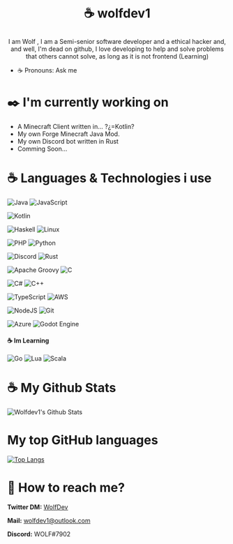 
<h1 align="center">

  ☕ wolfdev1

</h1> 


<p align="center">
I am Wolf , I am a Semi-senior software developer and a ethical hacker and, and well, I'm dead on github, I love developing to help and solve problems that others cannot solve, as long as it is not frontend (Learning)


- ☕ Pronouns: Ask me

# ✒️ I'm currently working on

- A Minecraft Client written in... ?¿=Kotlin?
- My own Forge Minecraft Java Mod. 
- My own Discord bot written in Rust
- Comming Soon...

# ☕ Languages & Technologies i use

 </p> 
  
<p align="center">
  
  
![Java](https://img.shields.io/badge/java-%23ED8B00.svg?style=for-the-badge&logo=java&logoColor=white)
![JavaScript](https://img.shields.io/badge/javascript-%23323330.svg?style=for-the-badge&logo=javascript&logoColor=%23F7Dlive)


![Kotlin](https://img.shields.io/badge/kotlin-%230095D5.svg?style=for-the-badge&logo=kotlin&logoColor=white)


![Haskell](https://img.shields.io/badge/Haskell-5e5086?style=for-the-badge&logo=haskell&logoColor=white)
![Linux](https://img.shields.io/badge/Linux-FCC624?style=for-the-badge&logo=linux&logoColor=black)

![PHP](https://img.shields.io/badge/php-%23777BB4.svg?style=for-the-badge&logo=php&logoColor=white)
![Python](https://img.shields.io/badge/python-3670A0?style=for-the-badge&logo=python&logoColor=ffdd54)


![Discord](https://img.shields.io/badge/Discord_API-5865F2?style=for-the-badge&logo=discord&logoColor=white)
![Rust](https://img.shields.io/badge/rust-%23000000.svg?style=for-the-badge&logo=rust&logoColor=white)


![Apache Groovy](https://img.shields.io/badge/Apache%20Groovy-4298B8.svg?style=for-the-badge&logo=Apache+Groovy&logoColor=white)
![C](https://img.shields.io/badge/c-%2300599C.svg?style=for-the-badge&logo=c&logoColor=white)


![C#](https://img.shields.io/badge/c%23-%23239120.svg?style=for-the-badge&logo=c-sharp&logoColor=white)
![C++](https://img.shields.io/badge/c++-%2300599C.svg?style=for-the-badge&logo=c%2B%2B&logoColor=white)


![TypeScript](https://img.shields.io/badge/typescript-%23007ACC.svg?style=for-the-badge&logo=typescript&logoColor=white)
![AWS](https://img.shields.io/badge/AWS-%23FF9900.svg?style=for-the-badge&logo=amazon-aws&logoColor=white)


![NodeJS](https://img.shields.io/badge/node.js-6DA55F?style=for-the-badge&logo=node.js&logoColor=white)
![Git](https://img.shields.io/badge/git-%23F05033.svg?style=for-the-badge&logo=git&logoColor=white)


![Azure](https://img.shields.io/badge/azure-%230072C6.svg?style=for-the-badge&logo=microsoftazure&logoColor=white)
![Godot Engine](https://img.shields.io/badge/GODOT-%23FFFFFF.svg?style=for-the-badge&logo=godot-engine) 

  
</p>  
  
#### ☕ Im Learning

![Go](https://img.shields.io/badge/go-%2300ADD8.svg?style=for-the-badge&logo=go&logoColor=white)
![Lua](https://img.shields.io/badge/lua-%232C2D72.svg?style=for-the-badge&logo=lua&logoColor=white)
![Scala](https://img.shields.io/badge/scala-%23DC322F.svg?style=for-the-badge&logo=scala&logoColor=white)

# ☕ My Github Stats
![Wolfdev1's Github Stats](https://github-readme-stats.vercel.app/api?username=wolfdev1&count_private=true&show_icons=true&theme=radical)

# My top GitHub languages 

[![Top Langs](https://github-readme-stats.vercel.app/api/top-langs/?username=wolfdev1&langs_count=10)](https://github.com/anuraghazra/github-readme-stats)

# 👀 How to reach me?

**Twitter DM:** [WolfDev](https://twitter.com/wolfdevmc)

**Mail:** wolfdev1@outlook.com 

**Discord:** WOLF#7902





